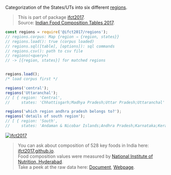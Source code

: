 Categorization of the States/UTs into six different [regions].
> This is part of package [ifct2017].<br>
> Source: [Indian Food Composition Tables 2017].


```javascript
const regions = require('@ifct2017/regions');
// regions.corpus: Map {region ⇒ {region, states}}
// regions.load(): true (corpus loaded)
// regions.sql([table], [options]): sql commands
// regions.csv(): path to csv file
// regions(<query>)
// -> [{region, states}] for matched regions


regions.load();
/* load corpus first */

regions('central');
regions('Uttaranchal');
// [ { region: 'Central',
//     states: 'Chhattisgarh;Madhya Pradesh;Uttar Pradesh;Uttaranchal' } ]

regions('which region andhra pradesh belongs to?');
regions('details of south region');
// [ { region: 'South',
//     states: 'Andaman & Nicobar Islands;Andhra Pradesh;Karnataka;Kerala;Lakshadweep;Pondicherry;Telangana;Tamil Nadu' } ]
```


[![ifct2017](http://ifct2017.com/ifct_2017.jpg)](https://www.npmjs.com/package/ifct2017)
> You can ask about composition of 528 key foods in India here: [ifct2017.github.io].<br>
> Food composition values were measured by [National Institute of Nutrition, Hyderabad].<br>
> Take a peek at the raw data here: [Document], [Webpage].

[ifct2017]: https://www.npmjs.com/package/ifct2017
[Indian Food Composition Tables 2017]: http://ifct2017.com/
[regions]: https://github.com/ifct2017/regions/blob/master/index.csv
[ifct2017.github.io]: https://ifct2017.github.io
[National Institute of Nutrition, Hyderabad]: https://www.nin.res.in/
[Document]: https://docs.google.com/spreadsheets/d/1a01-O3cex87z9My2hF3ByoUMVMLZtMYKuRFGTbmcIzQ/edit?usp=sharing
[Webpage]: https://docs.google.com/spreadsheets/d/e/2PACX-1vRXTC_URrQPaVbgG0tyMvJGkuaZgTjaQ9UZivesdtVBgpJXWHQldR9ps8C04HVDcZmEuKjCX2LhjUNA/pubhtml
